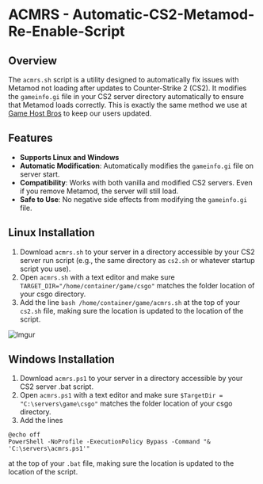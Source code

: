 # ACMRS - Automatic-CS2-Metamod-Re-Enable-Script

## Overview
The `acmrs.sh` script is a utility designed to automatically fix issues with Metamod not loading after updates to Counter-Strike 2 (CS2). It modifies the `gameinfo.gi` file in your CS2 server directory automatically to ensure that Metamod loads correctly. This is exactly the same method we use at [Game Host Bros](https://www.gamehostbros.com/) to keep our users updated. 

## Features
- **Supports Linux and Windows**
- **Automatic Modification**: Automatically modifies the `gameinfo.gi` file on server start.
- **Compatibility**: Works with both vanilla and modified CS2 servers. Even if you remove Metamod, the server will still load.
- **Safe to Use**: No negative side effects from modifying the `gameinfo.gi` file.

## Linux Installation
1. Download `acmrs.sh` to your server in a directory accessible by your CS2 server run script (e.g., the same directory as `cs2.sh` or whatever startup script you use).
2. Open `acmrs.sh` with a text editor and make sure `TARGET_DIR="/home/container/game/csgo"` matches the folder location of your csgo directory.
3. Add the line `bash /home/container/game/acmrs.sh` at the top of your `cs2.sh` file, making sure the location is updated to the location of the script.

![Imgur](https://i.imgur.com/837aOfZ.png)

## Windows Installation
1. Download `acmrs.ps1` to your server in a directory accessible by your CS2 server .bat script.
2. Open `acmrs.ps1` with a text editor and make sure `$TargetDir = "C:\servers\game\csgo"` matches the folder location of your csgo directory.
3. Add the lines 

```batch
@echo off
PowerShell -NoProfile -ExecutionPolicy Bypass -Command "& 'C:\servers\acmrs.ps1'"
```

at the top of your `.bat` file, making sure the location is updated to the location of the script.

